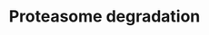 ---
annotations:
- id: PW:0000144
  parent: regulatory pathway
  type: Pathway Ontology
  value: ubiquitin/proteasome degradation pathway
authors:
- Nsalomonis
- MaintBot
- Ddigles
- Egonw
- Mkutmon
- Eweitz
description: ''
last-edited: 2021-05-16
organisms:
- Rattus norvegicus
redirect_from:
- /index.php/Pathway:WP302
- /instance/WP302
revision: null
schema-jsonld:
- '@context': https://schema.org/
  '@id': https://wikipathways.github.io/pathways/WP302.html
  '@type': Dataset
  creator:
    '@type': Organization
    name: WikiPathways
  description: ''
  keywords:
  - AABR07045621.1
  - ATP
  - H2AFZ
  - H2afx
  - HIST1H2AB
  - HLA-H
  - HLA-J
  - Ifng
  - LOC100360846
  - Nedd4
  - PSMA1
  - PSMB3
  - PSMD10
  - Psma2
  - Psma3
  - Psma4
  - Psma5
  - Psma7
  - Psmb1
  - Psmb10
  - Psmb2
  - Psmb4
  - Psmb5
  - Psmb7
  - Psmb8
  - Psmb9
  - Psmc1
  - Psmc2
  - Psmc3
  - Psmc4
  - Psmc5
  - Psmc6
  - Psmd1
  - Psmd11
  - Psmd12
  - Psmd13
  - Psmd2
  - Psmd3
  - Psmd4
  - Psmd5
  - Psmd6
  - Psmd7
  - Psmd8
  - Psmd9
  - Psme1
  - Psme2
  - Psme3
  - RT1-M6-1
  - Rpn1
  - Rpn2
  - UBB
  - UBC
  - Uba1
  - Uba7
  - Ube2b
  - Ube2d1
  - Ube2d2
  - Ube2d3
  - Ubiquitin
  - Uchl1
  - Uchl3
  license: CC0
  name: Proteasome degradation
seo: CreativeWork
title: Proteasome degradation
wpid: WP302
---